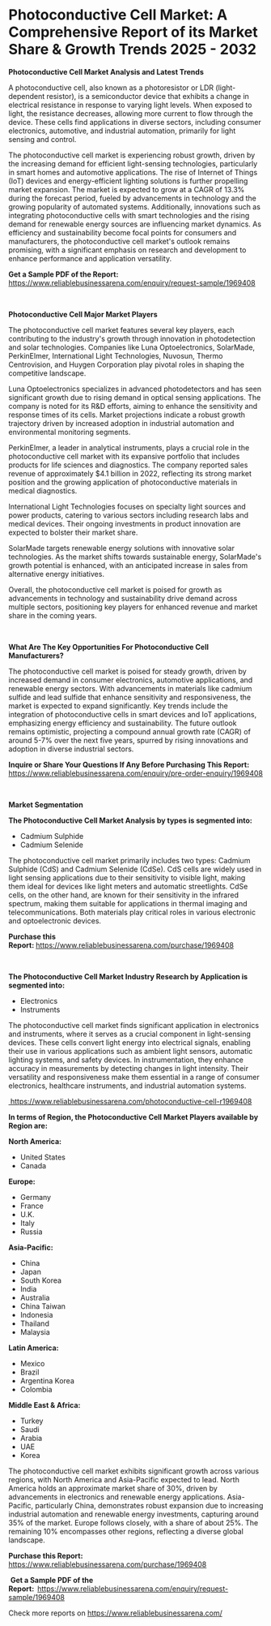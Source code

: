 <p><h1>Photoconductive Cell Market: A Comprehensive Report of its Market Share & Growth Trends 2025 - 2032</h1></p><p><strong>Photoconductive Cell Market Analysis and Latest Trends</strong></p>
<p><p>A photoconductive cell, also known as a photoresistor or LDR (light-dependent resistor), is a semiconductor device that exhibits a change in electrical resistance in response to varying light levels. When exposed to light, the resistance decreases, allowing more current to flow through the device. These cells find applications in diverse sectors, including consumer electronics, automotive, and industrial automation, primarily for light sensing and control.</p><p>The photoconductive cell market is experiencing robust growth, driven by the increasing demand for efficient light-sensing technologies, particularly in smart homes and automotive applications. The rise of Internet of Things (IoT) devices and energy-efficient lighting solutions is further propelling market expansion. The market is expected to grow at a CAGR of 13.3% during the forecast period, fueled by advancements in technology and the growing popularity of automated systems. Additionally, innovations such as integrating photoconductive cells with smart technologies and the rising demand for renewable energy sources are influencing market dynamics. As efficiency and sustainability become focal points for consumers and manufacturers, the photoconductive cell market's outlook remains promising, with a significant emphasis on research and development to enhance performance and application versatility.</p></p>
<p><strong>Get a Sample PDF of the Report:&nbsp;</strong> <a href="https://www.reliablebusinessarena.com/enquiry/request-sample/1969408?utm_campaign=2928&utm_medium=2&utm_source=Github&utm_content=ia&utm_term=07042025&utm_id=photoconductive-cell">https://www.reliablebusinessarena.com/enquiry/request-sample/1969408</a></p>
<p>&nbsp;</p>
<p><strong>Photoconductive Cell Major Market Players</strong></p>
<p><p>The photoconductive cell market features several key players, each contributing to the industry's growth through innovation in photodetection and solar technologies. Companies like Luna Optoelectronics, SolarMade, PerkinElmer, International Light Technologies, Nuvosun, Thermo Centrovision, and Huygen Corporation play pivotal roles in shaping the competitive landscape.</p><p>Luna Optoelectronics specializes in advanced photodetectors and has seen significant growth due to rising demand in optical sensing applications. The company is noted for its R&D efforts, aiming to enhance the sensitivity and response times of its cells. Market projections indicate a robust growth trajectory driven by increased adoption in industrial automation and environmental monitoring segments.</p><p>PerkinElmer, a leader in analytical instruments, plays a crucial role in the photoconductive cell market with its expansive portfolio that includes products for life sciences and diagnostics. The company reported sales revenue of approximately $4.1 billion in 2022, reflecting its strong market position and the growing application of photoconductive materials in medical diagnostics.</p><p>International Light Technologies focuses on specialty light sources and power products, catering to various sectors including research labs and medical devices. Their ongoing investments in product innovation are expected to bolster their market share.</p><p>SolarMade targets renewable energy solutions with innovative solar technologies. As the market shifts towards sustainable energy, SolarMade's growth potential is enhanced, with an anticipated increase in sales from alternative energy initiatives.</p><p>Overall, the photoconductive cell market is poised for growth as advancements in technology and sustainability drive demand across multiple sectors, positioning key players for enhanced revenue and market share in the coming years.</p></p>
<p>&nbsp;</p>
<p><strong>What Are The Key Opportunities For Photoconductive Cell Manufacturers?</strong></p>
<p><p>The photoconductive cell market is poised for steady growth, driven by increased demand in consumer electronics, automotive applications, and renewable energy sectors. With advancements in materials like cadmium sulfide and lead sulfide that enhance sensitivity and responsiveness, the market is expected to expand significantly. Key trends include the integration of photoconductive cells in smart devices and IoT applications, emphasizing energy efficiency and sustainability. The future outlook remains optimistic, projecting a compound annual growth rate (CAGR) of around 5-7% over the next five years, spurred by rising innovations and adoption in diverse industrial sectors.</p></p>
<p><strong>Inquire or Share Your Questions If Any Before Purchasing This Report:</strong> <a href="https://www.reliablebusinessarena.com/enquiry/pre-order-enquiry/1969408?utm_campaign=2928&utm_medium=2&utm_source=Github&utm_content=ia&utm_term=07042025&utm_id=photoconductive-cell">https://www.reliablebusinessarena.com/enquiry/pre-order-enquiry/1969408</a></p>
<p>&nbsp;</p>
<p><strong>Market Segmentation</strong></p>
<p><strong>The Photoconductive Cell Market Analysis by types is segmented into:</strong></p>
<p><ul><li>Cadmium Sulphide</li><li>Cadmium Selenide</li></ul></p>
<p><p>The photoconductive cell market primarily includes two types: Cadmium Sulphide (CdS) and Cadmium Selenide (CdSe). CdS cells are widely used in light sensing applications due to their sensitivity to visible light, making them ideal for devices like light meters and automatic streetlights. CdSe cells, on the other hand, are known for their sensitivity in the infrared spectrum, making them suitable for applications in thermal imaging and telecommunications. Both materials play critical roles in various electronic and optoelectronic devices.</p></p>
<p><strong>Purchase this Report:&nbsp;</strong><a href="https://www.reliablebusinessarena.com/purchase/1969408?utm_campaign=2928&utm_medium=2&utm_source=Github&utm_content=ia&utm_term=07042025&utm_id=photoconductive-cell">https://www.reliablebusinessarena.com/purchase/1969408</a></p>
<p>&nbsp;</p>
<p><strong>The Photoconductive Cell Market Industry Research by Application is segmented into:</strong></p>
<p><ul><li>Electronics</li><li>Instruments</li></ul></p>
<p><p>The photoconductive cell market finds significant application in electronics and instruments, where it serves as a crucial component in light-sensing devices. These cells convert light energy into electrical signals, enabling their use in various applications such as ambient light sensors, automatic lighting systems, and safety devices. In instrumentation, they enhance accuracy in measurements by detecting changes in light intensity. Their versatility and responsiveness make them essential in a range of consumer electronics, healthcare instruments, and industrial automation systems.</p></p>
<p><a href="https://www.reliablebusinessarena.com/photoconductive-cell-r1969408?utm_campaign=2928&utm_medium=2&utm_source=Github&utm_content=ia&utm_term=07042025&utm_id=photoconductive-cell">&nbsp;https://www.reliablebusinessarena.com/photoconductive-cell-r1969408</a></p>
<p><strong>In terms of Region, the Photoconductive Cell Market Players available by Region are:</strong></p>
<p>
    <p> <strong> North America: </strong>
        <ul>
            <li>United States</li>
            <li>Canada</li>
        </ul>
        </p> 
    <p> <strong> Europe: </strong>
        <ul>
            <li>Germany</li>
            <li>France</li>
            <li>U.K.</li>
            <li>Italy</li>
            <li>Russia</li>
        </ul>
        </p> 
    <p> <strong> Asia-Pacific: </strong>
        <ul>
            <li>China</li>
            <li>Japan</li>
            <li>South Korea</li>
            <li>India</li>
            <li>Australia</li>
            <li>China Taiwan</li>
            <li>Indonesia</li>
            <li>Thailand</li>
            <li>Malaysia</li>
        </ul>
        </p> 
    <p> <strong> Latin America: </strong>
        <ul>
            <li>Mexico</li>
            <li>Brazil</li>
            <li>Argentina Korea</li>
            <li>Colombia</li>
        </ul>
        </p> 
    <p> <strong> Middle East & Africa: </strong>
        <ul>
            <li>Turkey</li>
            <li>Saudi</li>
            <li>Arabia</li>
            <li>UAE</li>
            <li>Korea</li>
        </ul>
    </p>
    </p>
<p><p>The photoconductive cell market exhibits significant growth across various regions, with North America and Asia-Pacific expected to lead. North America holds an approximate market share of 30%, driven by advancements in electronics and renewable energy applications. Asia-Pacific, particularly China, demonstrates robust expansion due to increasing industrial automation and renewable energy investments, capturing around 35% of the market. Europe follows closely, with a share of about 25%. The remaining 10% encompasses other regions, reflecting a diverse global landscape.</p></p>
<p><strong>Purchase this Report: </strong><a href="https://www.reliablebusinessarena.com/purchase/1969408?utm_campaign=2928&utm_medium=2&utm_source=Github&utm_content=ia&utm_term=07042025&utm_id=photoconductive-cell">https://www.reliablebusinessarena.com/purchase/1969408</a></p>
<p>&nbsp;<strong>Get a Sample PDF of the Report:&nbsp;&nbsp;</strong><a href="https://www.reliablebusinessarena.com/enquiry/request-sample/1969408?utm_campaign=2928&utm_medium=2&utm_source=Github&utm_content=ia&utm_term=07042025&utm_id=photoconductive-cell">https://www.reliablebusinessarena.com/enquiry/request-sample/1969408</a></p>
<p><strong></strong></p>
<p>Check more reports on <a href="https://www.reliablebusinessarena.com/?utm_campaign=2928&utm_medium=2&utm_source=Github&utm_content=ia&utm_term=07042025&utm_id=photoconductive-cell">https://www.reliablebusinessarena.com/</a></p>